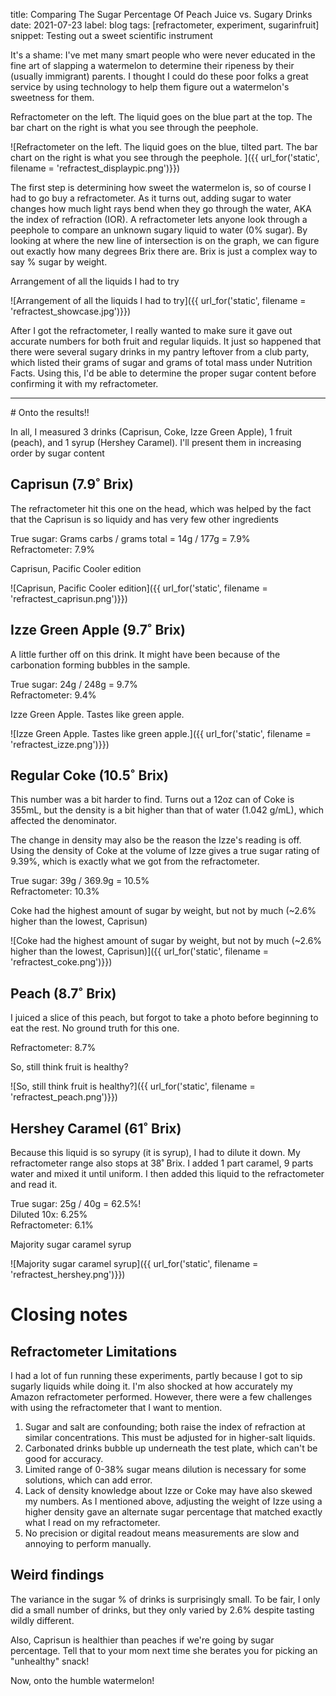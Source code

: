 title: Comparing The Sugar Percentage Of Peach Juice vs. Sugary Drinks
date: 2021-07-23
label: blog
tags: [refractometer, experiment, sugarinfruit]
snippet: Testing out a sweet scientific instrument

It's a shame: I've met many smart people who were never educated in the fine art of slapping a watermelon to determine their ripeness by their (usually immigrant) parents. I thought I could do these poor folks a great service by using technology to help them figure out a watermelon's sweetness for them.

<p class="caption">Refractometer on the left. The liquid goes on the blue part at the top. The bar chart on the right is what you see through the peephole. </p>
![Refractometer on the left. The liquid goes on the blue, tilted part. The bar chart on the right is what you see through the peephole. ]({{ url_for('static', filename = 'refractest_displaypic.png')}})


The first step is determining how sweet the watermelon is, so of course I had to go buy a refractometer. As it turns out, adding sugar to water changes how much light rays bend when they go through the water, AKA the index of refraction (IOR). A refractometer lets anyone look through a peephole to compare an unknown sugary liquid to water (0% sugar). By looking at where the new line of intersection is on the graph, we can figure out exactly how many degrees Brix there are. Brix is just a complex way to say % sugar by weight. 

<p class="caption">Arrangement of all the liquids I had to try</p>
![Arrangement of all the liquids I had to try]({{ url_for('static', filename = 'refractest_showcase.jpg')}})

After I got the refractometer, I really wanted to make sure it gave out accurate numbers for both fruit and regular liquids. It just so happened that there were several sugary drinks in my pantry leftover from a club party, which listed their grams of sugar and grams of total mass under Nutrition Facts. Using this, I'd be able to determine the proper sugar content before confirming it with my refractometer. 

<hr>
# Onto the results!!

In all, I measured 3 drinks (Caprisun, Coke, Izze Green Apple), 1 fruit (peach), and 1 syrup (Hershey Caramel). I'll present them in increasing order by sugar content

## Caprisun (7.9˚ Brix)
The refractometer hit this one on the head, which was helped by the fact that the Caprisun is so liquidy and has very few other ingredients

True sugar: Grams carbs / grams total = 14g / 177g = 7.9%<br>
Refractometer: 7.9% 

<p class="caption">Caprisun, Pacific Cooler edition</p>
![Caprisun, Pacific Cooler edition]({{ url_for('static', filename = 'refractest_caprisun.png')}})


## Izze Green Apple (9.7˚ Brix)
A little further off on this drink. It might have been because of the carbonation forming bubbles in the sample.

True sugar: 24g / 248g = 9.7% <br>
Refractometer: 9.4%
<p class="caption">Izze Green Apple. Tastes like green apple.</p>
![Izze Green Apple. Tastes like green apple.]({{ url_for('static', filename = 'refractest_izze.png')}})


## Regular Coke (10.5˚ Brix)
This number was a bit harder to find. Turns out a 12oz can of Coke is 355mL, but the density is a bit higher than that of water (1.042 g/mL), which affected the denominator. 

The change in density may also be the reason the Izze's reading is off. Using the density of Coke at the volume of Izze gives a true sugar rating of 9.39%, which is exactly what we got from the refractometer.

True sugar: 39g / 369.9g = 10.5%<br>
Refractometer: 10.3%
<p class="caption">Coke had the highest amount of sugar by weight, but not by much (~2.6% higher than the lowest, Caprisun)</p>
![Coke had the highest amount of sugar by weight, but not by much (~2.6% higher than the lowest, Caprisun)]({{ url_for('static', filename = 'refractest_coke.png')}})

## Peach (8.7˚ Brix)
I juiced a slice of this peach, but forgot to take a photo before beginning to eat the rest. No ground truth for this one. 

Refractometer: 8.7%
<p class="caption">So, still think fruit is healthy?</p>
![So, still think fruit is healthy?]({{ url_for('static', filename = 'refractest_peach.png')}})

## Hershey Caramel (61˚ Brix)
Because this liquid is so syrupy (it is syrup), I had to dilute it down. My refractometer range also stops at 38˚ Brix. I added 1 part caramel, 9 parts water and mixed it until uniform. I then added this liquid to the refractometer and read it. 

True sugar: 25g / 40g = 62.5%!<br>
Diluted 10x: 6.25%<br>
Refractometer: 6.1%
<p class="caption">Majority sugar caramel syrup</p>
![Majority sugar caramel syrup]({{ url_for('static', filename = 'refractest_hershey.png')}})


# Closing notes
## Refractometer Limitations
I had a lot of fun running these experiments, partly because I got to sip sugarly liquids while doing it. I'm also shocked at how accurately my Amazon refractometer performed. However, there were a few challenges with using the refractometer that I want to mention.

1. Sugar and salt are confounding; both raise the index of refraction at similar concentrations. This must be adjusted for in higher-salt liquids.
2. Carbonated drinks bubble up underneath the test plate, which can't be good for accuracy. 
3. Limited range of 0-38% sugar means dilution is necessary for some solutions, which can add error.
4. Lack of density knowledge about Izze or Coke may have also skewed my numbers. As I mentioned above, adjusting the weight of Izze using a higher density gave an alternate sugar percentage that matched exactly what I read on my refractometer.
5. No precision or digital readout means measurements are slow and annoying to perform manually. 

## Weird findings
The variance in the sugar % of drinks is surprisingly small. To be fair, I only did a small number of drinks, but they only varied by 2.6% despite tasting wildly different. 

Also, Caprisun is healthier than peaches if we're going by sugar percentage. Tell that to your mom next time she berates you for picking an "unhealthy" snack!

Now, onto the humble watermelon!
